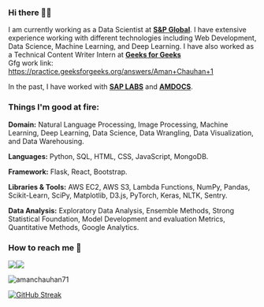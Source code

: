 ### Hi there 👋🏻 
I am currently working as a Data Scientist at [**S&P Global**]((https://www.spglobal.com/en/)/). I have extensive experience working with different technologies including Web Development, Data Science, Machine Learning, and Deep Learning. I have also worked as a Technical Content Writer Intern at [**Geeks for Geeks**](https://www.geeksforgeeks.org/)  
Gfg work link: https://practice.geeksforgeeks.org/answers/Aman+Chauhan+1

In the past, I have worked with [**SAP LABS**](https://www.sap.com/india/index.html?url_id=auto_hp_redirect_india) and [**AMDOCS**](https://www.amdocs.com/).

### Things I'm good at fire:

**Domain:** Natural Language Processing, Image Processing, Machine Learning, Deep Learning, Data Science, Data Wrangling, Data Visualization, and Data Warehousing.

**Languages:**  Python, SQL, HTML, CSS, JavaScript, MongoDB.

**Framework:** Flask, React, Bootstrap.

**Libraries & Tools:** AWS EC2, AWS S3, Lambda Functions, NumPy, Pandas, Scikit-Learn, SciPy, Matplotlib, D3.js, PyTorch, Keras, NLTK, Sentry.

**Data Analysis:** Exploratory Data Analysis, Ensemble Methods, Strong Statistical Foundation, Model Development and evaluation Metrics, Quantitative Methods, Google Analytics.

### How to reach me 📱
[<img target="_blank" src="https://img.icons8.com/cotton/64/000000/whatsapp--v4.png"/>](https://wa.me/919997600372)[<img target="_blank" src="https://img.icons8.com/doodle/64/000000/linkedin-circled.png"/>](https://www.linkedin.com/in/aman-chauhan-42bb9273/)

<p align="left"> <img src="https://komarev.com/ghpvc/?username=amanchauhan71&label=Profile%20views&color=0e75b6&style=flat" alt="amanchauhan71" /> </p>

[![GitHub Streak](https://github-readme-streak-stats.herokuapp.com?user=amanchauhan71&hide_border=true&date_format=M%20j%5B%2C%20Y%5D)](https://git.io/streak-stats)

